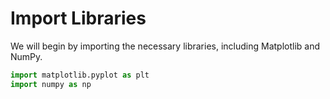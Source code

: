 # Import Libraries

We will begin by importing the necessary libraries, including Matplotlib and NumPy.

```python
import matplotlib.pyplot as plt
import numpy as np
```
